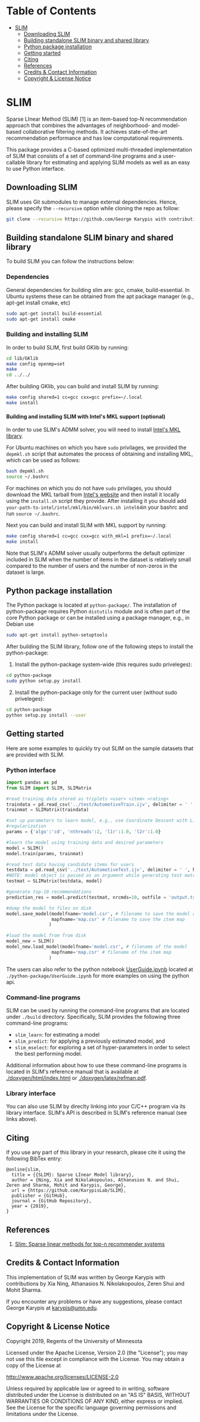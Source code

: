 Table of Contents
=================

   * [SLIM](#slim)
      * [Downloading SLIM](#downloading-slim)
      * [Building standalone SLIM binary and shared library](#building-standalone-slim-binary-and-shared-library)
      * [Python package installation](#python-package-installation)
      * [Getting started](#getting-started)
      * [Citing](#citing)
      * [References](#references)
      * [Credits &amp; Contact Information](#credits--contact-information)
      * [Copyright &amp; License Notice](#copyright--license-notice)



# SLIM 

Sparse LInear Method (SLIM) [1] is an item-based top-N recommendation approach that combines the advantages of neighborhood- and model-based collaborative filtering methods. It achieves state-of-the-art recommendation performance and has low computational requirements.

This package provides a C-based optimized multi-threaded implementation of SLIM that consists of a set of command-line programs and a user-callable library for estimating and applying SLIM models as well as an easy to use Python interface. 

##  Downloading SLIM

SLIM uses Git submodules to manage external dependencies. Hence, please specify the `--recursive` option while cloning the repo as follow:
```bash
git clone --recursive https://github.com/George Karypis with contributions by Xia Ning, Athanasios N. Nikolakopoulos, Zeren Shui and Mohit Sharma./SLIM.git
```

## Building standalone SLIM binary and shared library

To build SLIM you can follow the instructions below:

### Dependencies

General dependencies for building slim are: gcc, cmake, build-essential.
In Ubuntu systems these can be obtained from the apt package manager (e.g., apt-get install cmake, etc) 

```bash
sudo apt-get install build-essential
sudo apt-get install cmake
```

### Building and installing SLIM  

In order to build SLIM, first build GKlib by running:

```bash
cd lib/GKlib
make config openmp=set
make
cd ../../
```


After building GKlib, you can build and install SLIM by running:

```bash
make config shared=1 cc=gcc cxx=gcc prefix=~/.local
make install
```

#### Building and installing SLIM with Intel's MKL support (optional)

In order to use SLIM's ADMM solver, you will need to install [Intel's MKL library](https://software.intel.com/en-us/mkl). 

For Ubuntu machines on which you have `sudo` privilages, we provided the `depmkl.sh` script that automates the process of obtaining and installing MKL, which can be used as follows:

```bash
bash depmkl.sh
source ~/.bashrc 
```

For machines on which you do not have `sudo` privilages, you should download the MKL tarball from [Intel's website](https://software.intel.com/en-us/mkl) and then install it locally using the `install.sh` script they provide. After installing it you should add `your-path-to-intel/intel/mkl/bin/mklvars.sh intel64`in your bashrc and run `source ~/.bashrc`.

Next you can build and install SLIM with MKL support by running:

```bash  
make config shared=1 cc=gcc cxx=gcc with_mkl=1 prefix=~/.local
make install
```

Note that SLIM's ADMM solver usually outperforms the default optimizer included in SLIM when the number of items in the dataset is relatively small compared to the number of users and the number of non-zeros in the dataset is large. 


## Python package installation

The Python package is located at `python-package/`. 
The installation of python-package requires Python `distutils` module and is often part of the core Python package or can be installed using a package manager, e.g., in Debian use

```bash
sudo apt-get install python-setuptools
```

After building the SLIM library, follow one of the following steps to install the python-package:

1. Install the python-package system-wide (this requires sudo priveleges):
```bash
cd python-package
sudo python setup.py install
```

2. Install the python-package only for the current user (without sudo priveleges):
```bash
cd python-package
python setup.py install --user
```

## Getting started

Here are some examples to quickly try out SLIM on the sample datasets that are provided with SLIM.

### Python interface

```python
import pandas as pd
from SLIM import SLIM, SLIMatrix

#read training data stored as triplets <user> <item> <rating>
traindata = pd.read_csv('../test/AutomotiveTrain.ijv', delimiter = ' ', header=None)
trainmat = SLIMatrix(traindata)

#set up parameters to learn model, e.g., use Coordinate Descent with L1 and L2
#regularization
params = {'algo':'cd', 'nthreads':2, 'l1r':1.0, 'l2r':1.0}

#learn the model using training data and desired parameters
model = SLIM()
model.train(params, trainmat)

#read test data having candidate items for users
testdata = pd.read_csv('../test/AutomotiveTest.ijv', delimiter = ' ', header=None)
#NOTE: model object is passed as an argument while generating test matrix
testmat = SLIMatrix(testdata, model)

#generate top-10 recommendations
prediction_res = model.predict(testmat, nrcmds=10, outfile = 'output.txt')

#dump the model to files on disk
model.save_model(modelfname='model.csr', # filename to save the model as a csr matrix
                 mapfname='map.csr' # filename to save the item map
                )

#load the model from from disk
model_new = SLIM()
model_new.load_model(modelfname='model.csr', # filename of the model
                 mapfname='map.csr' # filename of the item map
                )
```

The users can also refer to the python notebook [UserGuide.ipynb](./python-package/UserGuide.ipynb) located at
`./python-package/UserGuide.ipynb` for more examples on using the python api.

###  Command-line programs
SLIM can be used by running the command-line programs that are located under `./build` directory. Specifically, SLIM provides the following three command-line programs:
- `slim_learn`: for estimating a model
- `slim_predict`: for applying a previously estimated model, and
- `slim_mselect`: for exploring a set of hyper-parameters in order to select the best performing model.

Additional information about how to use these command-line programs is located in
SLIM's reference manual that is available at
[./doxygen/html/index.html](http://glaros.dtc.umn.edu/gkhome/files/fs/sw/slim/doc/html/index.html)
or
[./doxygen/latex/refman.pdf](http://glaros.dtc.umn.edu/gkhome/files/fs/sw/slim/doc/refman.pdf).

###  Library interface

You can also use SLIM by direclty linking into your C/C++ program via its library interface. SLIM's API is described 
in SLIM's reference manual (see links above).

## Citing
If you use any part of this library in your research, please cite it using the
following BibTex entry:

```
@online{slim,
  title = {{SLIM}: Sparse LInear Model library},
  author = {Ning, Xia and Nikolakopoulos, Athanasios N. and Shui, Zeren and Sharma, Mohit and Karypis, George},
  url = {https://github.com/KarypisLab/SLIM},
  publisher = {GitHub},
  journal = {GitHub Repository},
  year = {2019},
}
```

## References
1. [Slim: Sparse linear methods for top-n recommender systems](http://glaros.dtc.umn.edu/gkhome/node/774)
## Credits & Contact Information

This implementation of SLIM was written by George Karypis with contributions by Xia Ning, Athanasios N. Nikolakopoulos, Zeren Shui and Mohit Sharma.

If you encounter any problems or have any suggestions, please contact George Karypis at <a href="mailto:karypis@umn.edu">karypis@umn.edu</a>.


## Copyright & License Notice
Copyright 2019, Regents of the University of Minnesota

Licensed under the Apache License, Version 2.0 (the "License"); you may not use this file except in compliance with the License. You may obtain a copy of the License at

http://www.apache.org/licenses/LICENSE-2.0

Unless required by applicable law or agreed to in writing, software distributed under the License is distributed on an "AS IS" BASIS, WITHOUT WARRANTIES OR CONDITIONS OF ANY KIND, either express or implied. See the License for the specific language governing permissions and limitations under the License.
